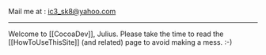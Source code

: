 

Mail me at : ic3_sk8@yahoo.com

----

Welcome to [[CocoaDev]], Julius. Please take the time to read the [[HowToUseThisSite]] (and related) page to avoid making a mess. :-)